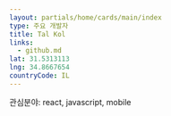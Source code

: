 ```yaml
---
layout: partials/home/cards/main/index
type: 주요 개발자
title: Tal Kol
links:
  - github.md
lat: 31.5313113
lng: 34.8667654
countryCode: IL
---
```


관심분야: react, javascript, mobile
